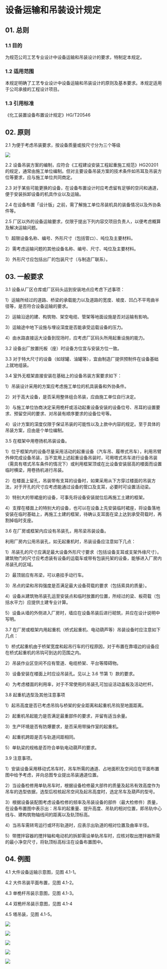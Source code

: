 # 设备运输和吊装设计规定

## 01. 总则

### 1.1 目的

为规范公司工艺专业设计中设备运输和吊装设计的要求，特制定本规定。

### 1.2 适用范围

本规定明确了工艺专业设计中设备运输和吊装设计的原则及基本要求。本规定适用于公司承接的工程设计项目。

### 1.3 引用标准

《化工装置设备布置设计规定》HG/T20546 

## 02. 原则

2.1 为便于考虑吊装要求，按设备质量或按尺寸分为三个等级

![](./res/2019108.PNG)

2.2 设备吊装方案的编制，应符合《工程建设安装工程起重施工规范》HG20201 的规定，通常由施工单位编制。但对主要设备吊装方案的技术条件如吊耳及吊装方位等要求，应与施工单位共同商定。

2.3 对于某些可能更换的设备，在设备布置设计时应考虑留有足够的空问和通道，便于安装拆卸设备的机具作业以及运输。

2.4 在设备布置「设计版」之前，需了解施工单位吊装机具的装备情况以及外协条件等。

2.5 厂区以外的设备运输要求，仅限于提出下列内容交项目负责人，以便考虑概算及解决运输问题。

1）超限设备名称、编号、外形尺寸（包括管ロ）、吨位及主要材料。

2）需考虑运输问题的其他设备名称、编号、尺寸、吨位及主要材料。

3）外形尺寸应包括出厂的包装尺寸（与制造厂联系）。

## 03. 一般要求

3.1 设备从厂区仓库或厂区码头运到安装地点应考虑下述事项：

1）运输所经过的道路、桥梁的承载能力以及道路的宽度、坡度、凹凸不平弯曲半径等，是否符合设备运输的要求。

2）运输沿途的建、构筑物、架空电缆、管架等地面设施是否对运输有影响。

3）运输途中地下设施与埋设深度是否能承受运载设备的压力。

4）由水路直接运大设备到现场时，应考虑厂区码头所用起重设施的能力。

3.2 设备出厂放置托板（座）时设备方位宜与安装方位一致。

3.3 对于特大尺寸的设备（如球罐、油罐等），宜由制造厂提供预制件在设备基础上就地组装。

3.4 室外无框架直接安装在基础上的设备吊装方案要求如下：

1）吊装设计采用的方案应考虑施工单位的机具装备和外协条件。

2）对于高大设备，是否采用整体组合吊装，应由施工单位自行决定。

3）与施工单位协商决定采用桅杆或活动起重设备安装的设备位号、吊耳的设置要求、预留空间的要求、对吊装有顺序要求的设备位号等。

4）设计方案的深度仅限于保证吊装的可能性以及上款中内容的规定。至于具体的吊装方案，应由是个单位编制。

3.5 在框架中用卷扬机吊装设备。

1）位于框架内的设备尽量采用活动的起重设备（汽车吊、履帯式吊车），利用吊臂外伸完成设备吊装，当不宜用上述起重设备吊装时，可用塔式吊车进行设备吊装（需具有塔式吊车条件的情况下）或利用框架顶或在比设备安装层高的楼面而设置临时横梁，用卷扬机进行吊装。

2）在楼面上留孔，吊装带有支耳的设备时，如果采用从下方穿过楼面的吊装方法，对于开孔的尺寸应考虑能通过设备的管口及支耳，必要时可设置活动梁。

3）特别大的带裙座的设备，可事先将设备安装就位后再施工土建的框架。

4）支撑在楼面上的特别大的设备，也可以在设备上先安装临时裙座，将设备落地安装在临时基础上，再施工土建的框架，待确认支耳面在梁上达到承受荷载时，再割掉临时支座。

3.6 在厂房或框架内应设有吊装孔，用吊梁吊装设备。

利用厂房内公用吊装孔，如无起重机时，吊装设备应注意如下几点：

1）吊装孔的尺寸应满足最大设备外形尺寸要求（包括设备支耳或支架外缘尺寸）。建筑物门的尺寸应考虑装有设备的运载车或带有包装托架的设备，能够进入厂房内吊装孔的区域。

2）最顶层应有吊梁，可以悬挂手动行车。

3）吊点的梁和吊钩强度是否满足最大设备荷载的要求（包括索具的质量）。

4）设备从建筑物吊装孔运至安装点和临时放置的位置，所经过的梁、板荷载（包括水平力）应提供土建专业计算。

5）设备从墙的外侧进入厂房时，墙应在设备吊装后进行砌筑，并应在设计说明中写明。

3.7 在厂房或框架内用起重机（桥式起重机、电动葫芦等）吊装设备时应注意如下几点：

1）桥式起重机由于桥架宽度和起吊行车的行程原因，对于布置在靠墙边的设备应在桥式起重机的吊钩可到达的范围之内。

2）吊装作业区空间不应有管道、电缆桥架、平台等障碍物。

3）设备安装在楼面上时应设吊装孔。见以上 3.6 节第 1）款的要求。

4）为考虑楼面的利用率，对于不常使用的吊装孔可加设活动盖板及活动栏杆。

3.8 起重机选型及其他注意事项

1）起吊高度是否已考虑吊钩与桥架的安全距离和起重机吊钩至地面距离。

2）起重机吊起能力是否满足最重部件的要求，并留有适当余量。

3）生产环境是否有防爆要求，是否采用带操作室的起重机。

4）起重机跨距是否与轨道间距相同。

5）单轨梁的规格是否符合单轨电动葫芦的要求。

3.9 注意事项。

1）安装设备采用移动式吊车时，吊车所需的通道、占地面积及空间应在平面布置图中给予考虑，并向总图专业提出吊装通道位置。

2）当设备检修用单轨吊车时，根据设备检修最大部件的质量及起吊有效高度作为吊车的选型依据，选型后校核起吊空间及起吊高度时，选定吊车及葫芦的型号。

3）根据设备装配图考虑设备检修的频率及吊装设备的部件（最大检修件）质量，在设备布置图中表示出：吊车的起重量、提升高度、吊轨的相对位置，即吊轨中心线与、建构筑物轴线间的距离以及轨顶标高。

4）当吊车需转弯运行或环形轨道时，应表示出轨道的相对位置及曲率半径。

5）带搅拌容器的搅拌轴和电动机的拆卸需设单轨吊车时，应核对取出搅拌器所需的最小净空尺寸，将轨顶标高标注在设备布置图中。

## 04. 例图

4.1 大件设备运输示意图，见图 4.1-1。

4.2 大件吊装平面布置，见图 4.1-2。

4.3 单桅杆吊装示意图，见图 4.1-3。

4.4 双桅杆吊装示意图，见图 4.1-4

4.5 塔吊装，见图 4.1-5。

![](./res/2019109.PNG)

![](./res/2019110.PNG)

![](./res/2019111.PNG)

![](./res/2019112.PNG)

![](./res/2019113.PNG)